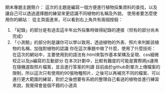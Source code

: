 期末專題主題簡介：
這次的主題是編寫一個方便進行植物採集資料的查找，以及讓自己可以透過選擇題的練習來更認識不同植物的名稱及外貌。
使用者要怎麼使用你的網站：
從主頁面進來，可以看到右上角共有兩個按鈕：
1. 「紀錄」的部分是有過去這半年出外採集時做得紀錄的連接（但有的部分尚未完成）
2. 「小測驗」的部分則是讓你可以學以致用，透過植物的外表、照片來判斷該植物的名稱，加強對植物的認識
你在這次專題中做了什麼，使用了什麼技術：
在這次的網站中，主要使用到的語法有:html來製作基本架構及呈現、css細微校正以及js編寫的互動部分
在本次計劃中，比較有難度的可能是實際將js運用在隨機選取照片檔案，並且進行答案的判讀
目前由於github對單次上傳檔案的限制，所以這次只有使用約90張物種照片，之後可以再補充不同的檔案、可以進行更大範圍的練習，對於之後想要有系統的整理自己看過的植物並進行練習來說，我覺得會是個不錯的小道具


